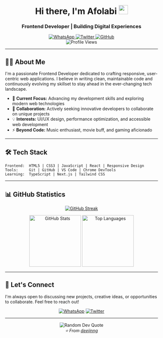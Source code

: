 <div align="center">
  <h1>
    Hi there, I'm Afolabi 
    <img src="https://media.giphy.com/media/hvRJCLFzcasrR4ia7z/giphy.gif" width="30px"/>
  </h1>
  
  <h3>Frontend Developer | Building Digital Experiences</h3>
  
  <div id="badges">
    <a href="https://whatsapp.me/08140045471">
      <img src="https://img.shields.io/badge/WhatsApp-25D366?style=for-the-badge&logo=whatsapp&logoColor=white" alt="WhatsApp"/>
    </a>
    <a href="https://twitter.com/deejinng">
      <img src="https://img.shields.io/badge/Twitter-1DA1F2?style=for-the-badge&logo=twitter&logoColor=white" alt="Twitter"/>
    </a>
    <a href="https://github.com/deejinng">
      <img src="https://img.shields.io/badge/GitHub-100000?style=for-the-badge&logo=github&logoColor=white" alt="GitHub"/>
    </a>
  </div>
  
  <img src="https://komarev.com/ghpvc/?username=deejinng&style=flat-square&color=blue" alt="Profile Views"/>
</div>

---

## 👨‍💻 About Me

I'm a passionate Frontend Developer dedicated to crafting responsive, user-centric web applications. I believe in writing clean, maintainable code and continuously evolving my skillset to stay ahead in the ever-changing tech landscape.

- 🔭 **Current Focus:** Advancing my development skills and exploring modern web technologies
- 🌱 **Collaboration:** Actively seeking innovative developers to collaborate on unique projects
- 💡 **Interests:** UI/UX design, performance optimization, and accessible web development
- ⚡ **Beyond Code:** Music enthusiast, movie buff, and gaming aficionado

---

## 🛠️ Tech Stack

```text
Frontend:  HTML5 | CSS3 | JavaScript | React | Responsive Design
Tools:     Git | GitHub | VS Code | Chrome DevTools
Learning:  TypeScript | Next.js | Tailwind CSS
```

---

## 📊 GitHub Statistics

<div align="center">
  
[![GitHub Streak](https://streak-stats.demolab.com?user=deejinng&theme=dark&border_radius=10&date_format=M%20j%5B%2C%20Y%5D)](https://git.io/streak-stats)

<img src="https://github-readme-stats.vercel.app/api?username=deejinng&show_icons=true&theme=dark&border_radius=10&count_private=true" alt="GitHub Stats" height="170"/>
<img src="https://github-readme-stats.vercel.app/api/top-langs/?username=deejinng&layout=compact&theme=dark&border_radius=10&langs_count=8" alt="Top Languages" height="170"/>

</div>

---

## 🤝 Let's Connect

I'm always open to discussing new projects, creative ideas, or opportunities to collaborate. Feel free to reach out!

<div align="center">
  
[![WhatsApp](https://img.shields.io/badge/WhatsApp-Chat-25D366?style=for-the-badge&logo=whatsapp)](https://whatsapp.me/08140045471)
[![Twitter](https://img.shields.io/badge/Twitter-Follow-1DA1F2?style=for-the-badge&logo=twitter)](https://twitter.com/deejinng)

</div>

---

<div align="center">
  <img src="https://quotes-github-readme.vercel.app/api?type=horizontal&theme=dark" alt="Random Dev Quote"/>
</div>

<div align="center">
  <i>⭐️ From <a href="https://github.com/deejinng">deejinng</a></i>
</div>
